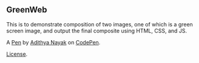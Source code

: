 GreenWeb
--------

This is to demonstrate composition of two images, one of which is a green screen image, and output the final composite using HTML, CSS, and JS.

A [Pen](https://codepen.io/beltmankelo/pen/RwGEYmY) by [Adithya Nayak](https://codepen.io/beltmankelo) on [CodePen](https://codepen.io).

[License](https://codepen.io/beltmankelo/pen/RwGEYmY/license).